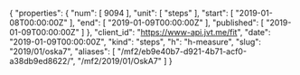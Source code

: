 {
  "properties": {
    "num": [
      9094
    ],
    "unit": [
      "steps"
    ],
    "start": [
      "2019-01-08T00:00:00Z"
    ],
    "end": [
      "2019-01-09T00:00:00Z"
    ],
    "published": [
      "2019-01-09T00:00:00Z"
    ]
  },
  "client_id": "https://www-api.jvt.me/fit",
  "date": "2019-01-09T00:00:00Z",
  "kind": "steps",
  "h": "h-measure",
  "slug": "2019/01/oska7",
  "aliases": [
    "/mf2/eb9e40b7-d921-4b71-acf0-a38db9ed8622/",
    "/mf2/2019/01/OskA7"
  ]
}

